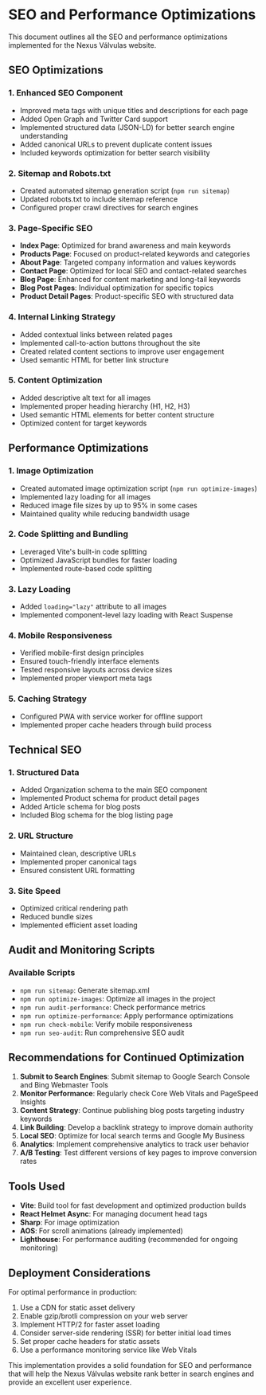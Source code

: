 # SEO and Performance Optimizations

This document outlines all the SEO and performance optimizations implemented for the Nexus Válvulas website.

## SEO Optimizations

### 1. Enhanced SEO Component
- Improved meta tags with unique titles and descriptions for each page
- Added Open Graph and Twitter Card support
- Implemented structured data (JSON-LD) for better search engine understanding
- Added canonical URLs to prevent duplicate content issues
- Included keywords optimization for better search visibility

### 2. Sitemap and Robots.txt
- Created automated sitemap generation script (`npm run sitemap`)
- Updated robots.txt to include sitemap reference
- Configured proper crawl directives for search engines

### 3. Page-Specific SEO
- **Index Page**: Optimized for brand awareness and main keywords
- **Products Page**: Focused on product-related keywords and categories
- **About Page**: Targeted company information and values keywords
- **Contact Page**: Optimized for local SEO and contact-related searches
- **Blog Page**: Enhanced for content marketing and long-tail keywords
- **Blog Post Pages**: Individual optimization for specific topics
- **Product Detail Pages**: Product-specific SEO with structured data

### 4. Internal Linking Strategy
- Added contextual links between related pages
- Implemented call-to-action buttons throughout the site
- Created related content sections to improve user engagement
- Used semantic HTML for better link structure

### 5. Content Optimization
- Added descriptive alt text for all images
- Implemented proper heading hierarchy (H1, H2, H3)
- Used semantic HTML elements for better content structure
- Optimized content for target keywords

## Performance Optimizations

### 1. Image Optimization
- Created automated image optimization script (`npm run optimize-images`)
- Implemented lazy loading for all images
- Reduced image file sizes by up to 95% in some cases
- Maintained quality while reducing bandwidth usage

### 2. Code Splitting and Bundling
- Leveraged Vite's built-in code splitting
- Optimized JavaScript bundles for faster loading
- Implemented route-based code splitting

### 3. Lazy Loading
- Added `loading="lazy"` attribute to all images
- Implemented component-level lazy loading with React Suspense

### 4. Mobile Responsiveness
- Verified mobile-first design principles
- Ensured touch-friendly interface elements
- Tested responsive layouts across device sizes
- Implemented proper viewport meta tags

### 5. Caching Strategy
- Configured PWA with service worker for offline support
- Implemented proper cache headers through build process

## Technical SEO

### 1. Structured Data
- Added Organization schema to the main SEO component
- Implemented Product schema for product detail pages
- Added Article schema for blog posts
- Included Blog schema for the blog listing page

### 2. URL Structure
- Maintained clean, descriptive URLs
- Implemented proper canonical tags
- Ensured consistent URL formatting

### 3. Site Speed
- Optimized critical rendering path
- Reduced bundle sizes
- Implemented efficient asset loading

## Audit and Monitoring Scripts

### Available Scripts
- `npm run sitemap`: Generate sitemap.xml
- `npm run optimize-images`: Optimize all images in the project
- `npm run audit-performance`: Check performance metrics
- `npm run optimize-performance`: Apply performance optimizations
- `npm run check-mobile`: Verify mobile responsiveness
- `npm run seo-audit`: Run comprehensive SEO audit

## Recommendations for Continued Optimization

1. **Submit to Search Engines**: Submit sitemap to Google Search Console and Bing Webmaster Tools
2. **Monitor Performance**: Regularly check Core Web Vitals and PageSpeed Insights
3. **Content Strategy**: Continue publishing blog posts targeting industry keywords
4. **Link Building**: Develop a backlink strategy to improve domain authority
5. **Local SEO**: Optimize for local search terms and Google My Business
6. **Analytics**: Implement comprehensive analytics to track user behavior
7. **A/B Testing**: Test different versions of key pages to improve conversion rates

## Tools Used

- **Vite**: Build tool for fast development and optimized production builds
- **React Helmet Async**: For managing document head tags
- **Sharp**: For image optimization
- **AOS**: For scroll animations (already implemented)
- **Lighthouse**: For performance auditing (recommended for ongoing monitoring)

## Deployment Considerations

For optimal performance in production:

1. Use a CDN for static asset delivery
2. Enable gzip/brotli compression on your web server
3. Implement HTTP/2 for faster asset loading
4. Consider server-side rendering (SSR) for better initial load times
5. Set proper cache headers for static assets
6. Use a performance monitoring service like Web Vitals

This implementation provides a solid foundation for SEO and performance that will help the Nexus Válvulas website rank better in search engines and provide an excellent user experience.